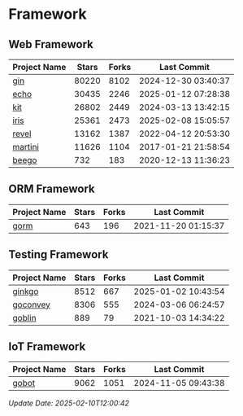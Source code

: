 # Framework

## Web Framework
| Project Name | Stars | Forks | Last Commit |
| ------------ | ----- | ----- | ----------- |
| [gin](https://github.com/gin-gonic/gin) | 80220 | 8102 | 2024-12-30 03:40:37 |
| [echo](https://github.com/labstack/echo) | 30435 | 2246 | 2025-01-12 07:28:38 |
| [kit](https://github.com/go-kit/kit) | 26802 | 2449 | 2024-03-13 13:42:15 |
| [iris](https://github.com/kataras/iris) | 25361 | 2473 | 2025-02-08 15:05:57 |
| [revel](https://github.com/revel/revel) | 13162 | 1387 | 2022-04-12 20:53:30 |
| [martini](https://github.com/go-martini/martini) | 11626 | 1104 | 2017-01-21 21:58:54 |
| [beego](https://github.com/astaxie/beego) | 732 | 183 | 2020-12-13 11:36:23 |

## ORM Framework
| Project Name | Stars | Forks | Last Commit |
| ------------ | ----- | ----- | ----------- |
| [gorm](https://github.com/jinzhu/gorm) | 643 | 196 | 2021-11-20 01:15:37 |

## Testing Framework
| Project Name | Stars | Forks | Last Commit |
| ------------ | ----- | ----- | ----------- |
| [ginkgo](https://github.com/onsi/ginkgo) | 8512 | 667 | 2025-01-02 10:43:54 |
| [goconvey](https://github.com/smartystreets/goconvey) | 8306 | 555 | 2024-03-06 06:24:57 |
| [goblin](https://github.com/franela/goblin) | 889 | 79 | 2021-10-03 14:34:22 |

## IoT Framework
| Project Name | Stars | Forks | Last Commit |
| ------------ | ----- | ----- | ----------- |
| [gobot](https://github.com/hybridgroup/gobot) | 9062 | 1051 | 2024-11-05 09:43:38 |

*Update Date: 2025-02-10T12:00:42*